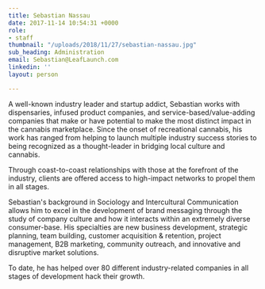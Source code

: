 ```yaml
---
title: Sebastian Nassau
date: 2017-11-14 10:54:31 +0000
role:
- staff
thumbnail: "/uploads/2018/11/27/sebastian-nassau.jpg"
sub_heading: Administration
email: Sebastian@LeafLaunch.com
linkedin: ''
layout: person

---
```

A well-known industry leader and startup addict, Sebastian works with dispensaries, infused product companies, and service-based/value-adding companies that make or have potential to make the most distinct impact in the cannabis marketplace. Since the onset of recreational cannabis, his work has ranged from helping to launch multiple industry success stories to being recognized as a thought-leader in bridging local culture and cannabis.    
  
Through coast-to-coast relationships with those at the forefront of the industry, clients are offered access to high-impact networks to propel them in all stages.   
  
Sebastian's background in Sociology and Intercultural Communication allows him to excel in the development of brand messaging through the study of company culture and how it interacts within an extremely diverse consumer-base. His specialties are new business development, strategic planning, team building, customer acquisition & retention, project management, B2B marketing, community outreach, and innovative and disruptive market solutions.   
  
To date, he has helped over 80 different industry-related companies in all stages of development hack their growth.